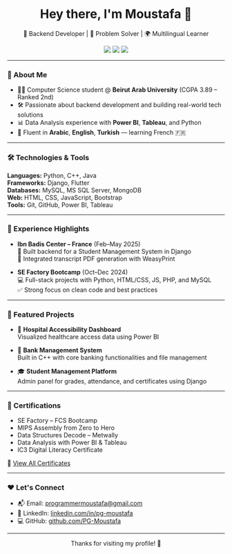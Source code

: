 <h1 align="center">Hey there, I'm Moustafa 👋</h1>

<p align="center">
  🧠 Backend Developer | 🎯 Problem Solver | 🌍 Multilingual Learner  
</p>

<p align="center">
  <a href="mailto:programmermoustafa@gmail.com"><img src="https://img.shields.io/badge/Email-Contact-informational?style=flat&logo=gmail&logoColor=white&color=blue" /></a>
  <a href="https://linkedin.com/in/pg-moustafa"><img src="https://img.shields.io/badge/LinkedIn-Connect-blue?style=flat&logo=linkedin" /></a>
  <a href="https://github.com/PG-Moustafa"><img src="https://img.shields.io/badge/GitHub-Follow-lightgray?style=flat&logo=github" /></a>
</p>

---

### 🚀 About Me

- 🧑‍💻 Computer Science student @ **Beirut Arab University** (CGPA 3.89 – Ranked 2nd)
- 🛠️ Passionate about backend development and building real-world tech solutions
- 📊 Data Analysis experience with **Power BI**, **Tableau**, and Python
- 💬 Fluent in **Arabic**, **English**, **Turkish** — learning French 🇫🇷

---

### 🛠️ Technologies & Tools

**Languages:** Python, C++, Java  
**Frameworks:** Django, Flutter  
**Databases:** MySQL, MS SQL Server, MongoDB  
**Web:** HTML, CSS, JavaScript, Bootstrap  
**Tools:** Git, GitHub, Power BI, Tableau  

---

### 💼 Experience Highlights

- **Ibn Badis Center – France** (Feb–May 2025)  
  🏫 Built backend for a Student Management System in Django  
  📄 Integrated transcript PDF generation with WeasyPrint

- **SE Factory Bootcamp** (Oct–Dec 2024)  
  💻 Full-stack projects with Python, HTML/CSS, JS, PHP, and MySQL  
  ✅ Strong focus on clean code and best practices

---

### 🌟 Featured Projects

- 🏥 **Hospital Accessibility Dashboard**  
  Visualized healthcare access data using Power BI

- 🏦 **Bank Management System**  
  Built in C++ with core banking functionalities and file management

- 🎓 **Student Management Platform**  
  Admin panel for grades, attendance, and certificates using Django

---

### 📜 Certifications

- SE Factory – FCS Bootcamp  
- MIPS Assembly from Zero to Hero  
- Data Structures Decode – Metwally  
- Data Analysis with Power BI & Tableau  
- IC3 Digital Literacy Certificate

📁 [View All Certificates](https://drive.google.com/drive/folders/1BC7biWWlNzPBjQLkYlqKrTTpWOTVC3p?usp=sharing)

---

### ❤️ Let's Connect

- 📬 Email: [programmermoustafa@gmail.com](mailto:programmermoustafa@gmail.com)  
- 💼 LinkedIn: [linkedin.com/in/pg-moustafa](https://linkedin.com/in/pg-moustafa)  
- 💻 GitHub: [github.com/PG-Moustafa](https://github.com/PG-Moustafa)

---

<p align="center">Thanks for visiting my profile! 🙌</p>
